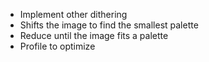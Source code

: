 * Implement other dithering
* Shifts the image to find the smallest palette
* Reduce until the image fits a palette
* Profile to optimize

